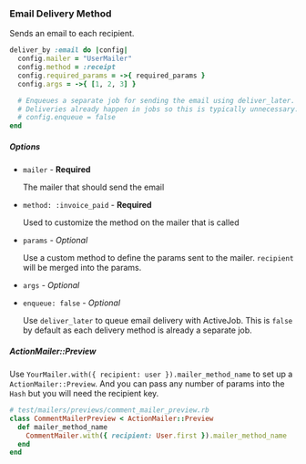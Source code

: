 ### Email Delivery Method

Sends an email to each recipient.

```ruby
deliver_by :email do |config|
  config.mailer = "UserMailer"
  config.method = :receipt
  config.required_params = ->{ required_params }
  config.args = ->{ [1, 2, 3] }

  # Enqueues a separate job for sending the email using deliver_later.
  # Deliveries already happen in jobs so this is typically unnecessary.
  # config.enqueue = false
end
```

##### Options

- `mailer` - **Required**

  The mailer that should send the email

- `method: :invoice_paid` - **Required**

  Used to customize the method on the mailer that is called

- `params` - _Optional_

  Use a custom method to define the params sent to the mailer. `recipient` will be merged into the params.

- `args` - _Optional_

- `enqueue: false` - _Optional_

  Use `deliver_later` to queue email delivery with ActiveJob. This is `false` by default as each delivery method is already a separate job.

##### ActionMailer::Preview

Use `YourMailer.with({ recipient: user }).mailer_method_name` to set up a `ActionMailer::Preview`. And you can pass any number of params into the `Hash` but you will need the recipient key.

```ruby
# test/mailers/previews/comment_mailer_preview.rb
class CommentMailerPreview < ActionMailer::Preview
  def mailer_method_name
    CommentMailer.with({ recipient: User.first }).mailer_method_name
  end
end
```
